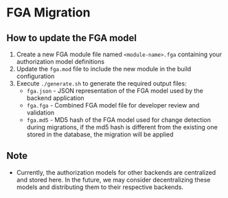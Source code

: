 # FGA Migration

## How to update the FGA model

1. Create a new FGA module file named `<module-name>.fga` containing your authorization model definitions
2. Update the `fga.mod` file to include the new module in the build configuration
3. Execute `./generate.sh` to generate the required output files:
   - `fga.json` - JSON representation of the FGA model used by the backend application
   - `fga.fga` - Combined FGA model file for developer review and validation
   - `fga.md5` - MD5 hash of the FGA model used for change detection during migrations, if the md5 hash is different from the existing one stored in the database, the migration will be applied

## Note
- Currently, the authorization models for other backends are centralized and stored here. In the future, we may consider decentralizing these models and distributing them to their respective backends.
